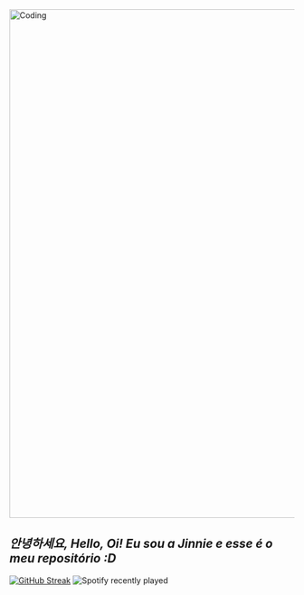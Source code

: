 <img align="Center" alt="Coding" width="900" src="https://i.pinimg.com/originals/7b/1b/b6/7b1bb67b642f2665a0709a26e57300e1.gif">

## ***안녕하세요, Hello, Oi! Eu sou a Jinnie e esse é o meu repositório :D*** 

[![GitHub Streak](http://github-readme-streak-stats.herokuapp.com?user=aflaviarv&theme=material-palenight&border_radius=7&locale=pt-br&date_format=%5BY.%5Dn.j)](https://git.io/streak-stats) ![Spotify recently played](https://spotify-recently-played-readme.vercel.app/api?user=12144321314&unique=true)
